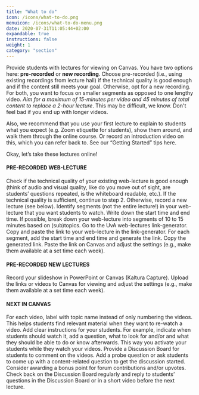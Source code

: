 ```yaml
---
title: "What to do"
icon: /icons/what-to-do.png
menuicon: /icons/what-to-do-menu.png
date: 2020-07-31T11:05:44+02:00
expandable: true
instructions: false
weight: 1
category: "section"
---
```


Provide students with lectures for viewing on Canvas. You have two options here: **pre-recorded** or **new recording**. Choose pre-recorded (i.e., using existing recordings from lecture hall) if the technical quality is good enough and if the content still meets your goal. Otherwise, opt for a new recording. For both, you want to focus on smaller segments as opposed to one lengthy video. *Aim for a maximum of 15-minutes per video and 45 minutes of total content to replace a 2-hour lecture*. This may be difficult, we know. Don't feel bad if you end up with longer videos.

Also, we recommend that you use your first lecture to explain to students what you expect (e.g. Zoom etiquette for students), show them around, and walk them through the online course. Or record an introduction video on this, which you can refer back to. See our “Getting Started” tips here.

Okay, let’s take these lectures online!

#### PRE-RECORDED WEB-LECTURE
Check if the technical quality of your existing web-lecture is good enough (think of audio and visual quality, like do you move out of sight, are students’ questions repeated, is the whiteboard readable, etc.). If the technical quality is sufficient, continue to step 2. Otherwise, record a new lecture (see below).
Identify segments (not the entire lecture!) in your web-lecture that you want students to watch. Write down the start time and end time. If possible, break down your web-lecture into segments of 10 to 15 minutes based on (sub)topics.
Go to the UvA web-lectures link-generator. Copy and paste the link to your web-lecture in the link-generator. For each segment, add the start time and end time and generate the link. Copy the generated link.
Paste the link on Canvas and adjust the settings (e.g., make them available at a set time each week).

#### PRE-RECORDED NEW LECTURES
Record your slideshow in PowerPoint or Canvas (Kaltura Capture).
Upload the links or videos to Canvas for viewing and adjust the settings (e.g., make them available at a set time each week).

#### NEXT IN CANVAS
For each video, label with topic name instead of only numbering the videos. This helps students find relevant material when they want to re-watch a video.
Add clear instructions for your students. For example, indicate when students should watch it, add a question, what to look for and/or and what they should be able to do or know afterwards. This way you activate your students while they watch your videos.
Provide a Discussion Board for students to comment on the videos. Add a probe question or ask students to come up with a content-related question to get the discussion started. Consider awarding a bonus point for forum contributions and/or upvotes.
Check back on the Discussion Board regularly and reply to students’ questions in the Discussion Board or in a short video before the next lecture.
